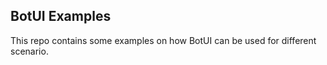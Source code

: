 ## BotUI Examples


This repo contains some examples on how BotUI can be used for different scenario.
